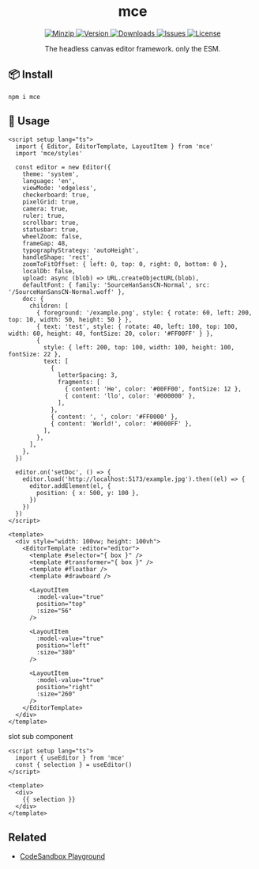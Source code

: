 <h1 align="center">mce</h1>

<p align="center">
  <a href="https://unpkg.com/mce">
    <img src="https://img.shields.io/bundlephobia/minzip/mce" alt="Minzip">
  </a>
  <a href="https://www.npmjs.com/package/mce">
    <img src="https://img.shields.io/npm/v/mce.svg" alt="Version">
  </a>
  <a href="https://www.npmjs.com/package/mce">
    <img src="https://img.shields.io/npm/dm/mce" alt="Downloads">
  </a>
  <a href="https://github.com/qq15725/mce/issues">
    <img src="https://img.shields.io/github/issues/qq15725/mce" alt="Issues">
  </a>
  <a href="https://github.com/qq15725/mce/blob/main/LICENSE">
    <img src="https://img.shields.io/npm/l/mce.svg" alt="License">
  </a>
</p>

<p align="center">The headless canvas editor framework. only the ESM.</p>

## 📦 Install

```shell
npm i mce
```

## 🦄 Usage

```vue
<script setup lang="ts">
  import { Editor, EditorTemplate, LayoutItem } from 'mce'
  import 'mce/styles'

  const editor = new Editor({
    theme: 'system',
    language: 'en',
    viewMode: 'edgeless',
    checkerboard: true,
    pixelGrid: true,
    camera: true,
    ruler: true,
    scrollbar: true,
    statusbar: true,
    wheelZoom: false,
    frameGap: 48,
    typographyStrategy: 'autoHeight',
    handleShape: 'rect',
    zoomToFitOffset: { left: 0, top: 0, right: 0, bottom: 0 },
    localDb: false,
    upload: async (blob) => URL.createObjectURL(blob),
    defaultFont: { family: 'SourceHanSansCN-Normal', src: '/SourceHanSansCN-Normal.woff' },
    doc: {
      children: [
        { foreground: '/example.png', style: { rotate: 60, left: 200, top: 10, width: 50, height: 50 } },
        { text: 'test', style: { rotate: 40, left: 100, top: 100, width: 60, height: 40, fontSize: 20, color: '#FF00FF' } },
        {
          style: { left: 200, top: 100, width: 100, height: 100, fontSize: 22 },
          text: [
            {
              letterSpacing: 3,
              fragments: [
                { content: 'He', color: '#00FF00', fontSize: 12 },
                { content: 'llo', color: '#000000' },
              ],
            },
            { content: ', ', color: '#FF0000' },
            { content: 'World!', color: '#0000FF' },
          ],
        },
      ],
    },
  })

  editor.on('setDoc', () => {
    editor.load('http://localhost:5173/example.jpg').then((el) => {
      editor.addElement(el, {
        position: { x: 500, y: 100 },
      })
    })
  })
</script>

<template>
  <div style="width: 100vw; height: 100vh">
    <EditorTemplate :editor="editor">
      <template #selector="{ box }" />
      <template #transformer="{ box }" />
      <template #floatbar />
      <template #drawboard />

      <LayoutItem
        :model-value="true"
        position="top"
        :size="56"
      />

      <LayoutItem
        :model-value="true"
        position="left"
        :size="380"
      />

      <LayoutItem
        :model-value="true"
        position="right"
        :size="260"
      />
    </EditorTemplate>
  </div>
</template>
```

slot sub component

```vue
<script setup lang="ts">
  import { useEditor } from 'mce'
  const { selection } = useEditor()
</script>

<template>
  <div>
    {{ selection }}
  </div>
</template>
```

## Related

- [CodeSandbox Playground](https://codesandbox.io/p/devbox/thirsty-dawn-t2h69m)
